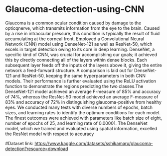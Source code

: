# Glaucoma-detection-using-CNN
Glaucoma is a common ocular condition caused by damage to the opticqnerve, which transmits information from the eye to the 
brain. Caused by a rise in intraocular pressure, this condition is typically the result of fluid accumulating at the corneal front. Employed a Convolutional Neural Network (CNN) model using DenseNet-121 as well as ResNet-50, which excels in target detection owing to its core in deep learning. DenseNet, a specific kind of CNN, was crucial for accomplishing our goals; it achieved this by directly connecting all of the layers within dense blocks. Each subsequent layer feeds off the inputs of the layers above it, giving the entire network a feed-forward structure. A comparison is laid out for DenseNet-121 and ResNet-50, keeping the same hyperparameters in both CNN models. Their performance is further evaluated using the ReLU activation function to demonstrate the regions predicting the two classes.The DenseNet-121 model achieved an average F-measure of 85% and accuracy of 74%, whereas the ResNet-50 model achieved an average F-measure of 83% and accuracy of 72% in distinguishing glaucoma-positive from healthy eyes. We conducted many tests with diverse numbers of epochs, batch sizes, and learning rates to identify the optimum conditions for each model. The finest outcomes were achieved with parameters like batch size of eight, number of epochs of 25, and learning rate of 0.00001. The DenseNet model, which we trained and evaluated using spatial information, excelled the ResNet model with respect to accuracy

#Dataset link: https://www.kaggle.com/datasets/sshikamaru/glaucoma-detection?resource=download 
